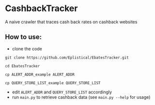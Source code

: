 # CashbackTracker
A naive crawler that traces cash back rates on cashback websites

## How to use:
* clone the code
```
git clone https://github.com/Eplistical/EbatesTracker.git

cd EbatesTracker

cp ALERT_ADDR_example ALERT_ADDR

cp QUERY_STORE_LIST_example QUERY_STORE_LIST
```
* edit `ALERT_ADDR` and `QUERY_STORE_LIST` accordingly
* run `main.py` to retrieve cashback data (see `main.py --help` for usage) 
